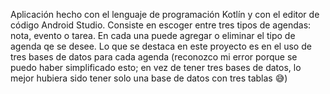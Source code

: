 Aplicación hecho con el lenguaje de programación Kotlín y con el editor de código Android Studio. Consiste en escoger entre tres tipos de agendas: nota, evento o tarea. En cada una puede agregar o eliminar el tipo de agenda qe se desee. Lo que se destaca en este proyecto es en el uso de tres bases de datos para cada agenda (reconozco mi error porque se puedo haber simplificado esto; en vez de tener tres bases de datos, lo mejor hubiera sido tener solo una base de datos con tres tablas 😅)
